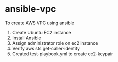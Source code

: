 # ansible-vpc
To create AWS VPC using ansible
1. Create Ubuntu EC2 instance
2. Install Ansible
3. Assign administrator role on ec2 instance
4. Verify 
    aws sts get-caller-identity
5. Created test-playbook.yml to create ec2-keypair



